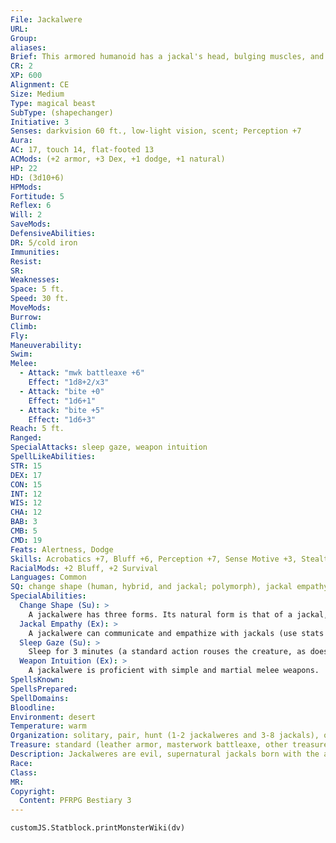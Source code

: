 ```yaml
---
File: Jackalwere
URL: 
Group: 
aliases: 
Brief: This armored humanoid has a jackal's head, bulging muscles, and a gaze that makes the world drift away.
CR: 2
XP: 600
Alignment: CE
Size: Medium
Type: magical beast
SubType: (shapechanger)
Initiative: 3
Senses: darkvision 60 ft., low-light vision, scent; Perception +7
Aura: 
AC: 17, touch 14, flat-footed 13
ACMods: (+2 armor, +3 Dex, +1 dodge, +1 natural)
HP: 22
HD: (3d10+6)
HPMods: 
Fortitude: 5
Reflex: 6
Will: 2
SaveMods: 
DefensiveAbilities: 
DR: 5/cold iron
Immunities: 
Resist: 
SR: 
Weaknesses: 
Space: 5 ft.
Speed: 30 ft.
MoveMods: 
Burrow: 
Climb: 
Fly: 
Maneuverability: 
Swim: 
Melee: 
  - Attack: "mwk battleaxe +6"
    Effect: "1d8+2/x3"
  - Attack: "bite +0"
    Effect: "1d6+1"
  - Attack: "bite +5"
    Effect: "1d6+3"
Reach: 5 ft.
Ranged: 
SpecialAttacks: sleep gaze, weapon intuition
SpellLikeAbilities: 
STR: 15
DEX: 17
CON: 15
INT: 12
WIS: 12
CHA: 12
BAB: 3
CMB: 5
CMD: 19
Feats: Alertness, Dodge
Skills: Acrobatics +7, Bluff +6, Perception +7, Sense Motive +3, Stealth +7, Survival +6
RacialMods: +2 Bluff, +2 Survival
Languages: Common
SQ: change shape (human, hybrid, and jackal; polymorph), jackal empathy
SpecialAbilities:
  Change Shape (Su): >
    A jackalwere has three forms. Its natural form is that of a jackal, but it can also take the form of a human or a human-jackal hybrid. A jackalwere's human form is fixed-it cannot assume different human forms. A jackalwere can use its sleep gaze in any of its forms. In jackal form, it functions as a dog (Bestiary 87). In its hybrid form, a jackalwere can make a bite attack as a secondary attack, while in human form it lacks its bite attack entirely. A jackalwere can shift into any of its three alternate forms as a move action. Equipment does not meld with the new form between human and hybrid forms but does between those forms and its jackal form.
  Jackal Empathy (Ex): >
    A jackalwere can communicate and empathize with jackals (use stats for Small dog; see Bestiary 87), and can use Bluff as if it were Diplomacy to change a jackal's attitude, receiving a +4 racial bonus to do so.
  Sleep Gaze (Su): >
    Sleep for 3 minutes (a standard action rouses the creature, as does damage), 30 feet, Will DC 12 negates. A creature that succeeds at the saving throw cannot be affected by the same jackalwere's sleep gaze for 24 hours. This is a sleep effect. The save DC is Charisma-based.
  Weapon Intuition (Ex): >
    A jackalwere is proficient with simple and martial melee weapons.
SpellsKnown: 
SpellsPrepared: 
SpellDomains: 
Bloodline: 
Environment: desert
Temperature: warm
Organization: solitary, pair, hunt (1-2 jackalweres and 3-8 jackals), or pack (2-5 plus 3-12 jackals)
Treasure: standard (leather armor, masterwork battleaxe, other treasure)
Description: Jackalweres are evil, supernatural jackals born with the ability to assume human form. Some folks superstitiously consider jackalweres to be emissaries of evil spirits or wicked desert gods, and it is easy to understand why, as they can take the shape of a human and possess a keen intellect; however, they also have a taste for murder and humanoid flesh.  In its hybrid form, a jackalwere stands 6 feet tall and weighs 150 pounds.
Race: 
Class: 
MR: 
Copyright:
  Content: PFRPG Bestiary 3
---
```

```dataviewjs
customJS.Statblock.printMonsterWiki(dv)
```
